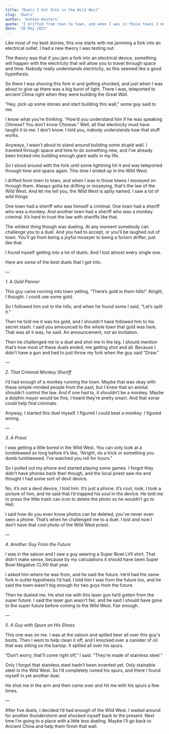 ```yaml
---
title: "Duels I Got Into in the Wild West"
slug: 'duels'
author: 'Ashton Winters'
quote: 'I drifted from town to town, and when I was in those towns I moseyed on through them. Always gotta be drifting or moseying, that’s the law of the Wild West.'
date: '20 May 2023'
---
```


Like most of my best stories, this one starts with me jamming a fork into an electrical outlet. I had a new theory I was testing out.

The theory was that if you jam a fork into an electrical device, something will happen with the electricity that will allow you to travel through space and time. Nobody really understands electricity, so this seemed like a good hypothesis.

So there I was shoving this fork in and getting shocked, and just when I was about to give up there was a big burst of light. There I was, teleported to ancient China right when they were building the Great Wall.

“Hey, pick up some stones and start building this wall,” some guy said to me.

I know what you’re thinking. “How’d you understand him if he was speaking Chinese? You don’t know Chinese.” Well, all that electricity must have taught it to me. I don’t know. I told you, nobody understands how that stuff works.

Anyways, I wasn’t about to stand around building some stupid wall. I traveled through space and time to do something new, and I’ve already been tricked into building enough giant walls in my life.

So I stood around with the fork until some lightning hit it and was teleported through time and space again. This time I ended up in the Wild West.

I drifted from town to town, and when I was in those towns I moseyed on through them. Always gotta be drifting or moseying, that’s the law of the Wild West. And let me tell you, the Wild West is aptly named. I saw a lot of wild things.

One town had a sheriff who was himself a criminal. One town had a sheriff who was a monkey. And another town had a sheriff who was a monkey criminal. It’s hard to trust the law with sheriffs like that.

The wildest thing though was dueling. At any moment somebody can challenge you to a duel. And you had to accept, or you’ll be laughed out of town. You’ll go from being a joyful moseyer to being a forlorn drifter, just like that.

I found myself getting into a lot of duels. And I lost almost every single one.

Here are some of the best duels that I got into.

—

*1. A Gold Panner*

This guy came running into town yelling, “There’s gold in them hills!” Alright, I thought. I could use some gold.

So I followed him out to the hills, and when he found some I said, “Let’s split it.”

Then he told me it was his gold, and I shouldn’t have followed him to his secret stash. I said you announced to the whole town that gold was here. That was all it was, he said. An announcement, not an invitation.

Then he challenged me to a duel and shot me in the leg. I should mention that’s how most of these duels ended, me getting shot and all. Because I didn’t have a gun and had to just throw my fork when the guy said “Draw.”

—

*2. That Criminal Monkey Sheriff*

I’d had enough of a monkey running the town. Maybe that was okay with these simple-minded people from the past, but I knew that an animal shouldn’t control the law. And if one had to, it shouldn’t be a monkey. Maybe a dolphin mayor would be fine, I heard they’re pretty smart. And that sonar could help find criminals.

Anyway, I started this duel myself. I figured I could beat a monkey. I figured wrong.

—

*3. A Priest*

I was getting a little bored in the Wild West. You can only look at a tumbleweed so long before it’s like, “Alright, do a trick or something you dumb tumbleweed. I’ve watched you roll for hours.”

So I pulled out my phone and started playing some games. I forgot they didn’t have phones back then though, and the local priest saw me and thought I had some sort of devil device.

No, it’s not a devil device, I told him. It’s just a phone. It’s cool, look. I took a picture of him, and he said that I’d trapped his soul in the device. He told me to press the little trash can icon to delete the photo so he wouldn’t go to Hell.

I said how do you even know photos can be deleted, you’ve never even seen a phone. That’s when he challenged me to a duel. I lost and now I don’t have that cool photo of the Wild West priest.

—

*4. Another Guy From the Future*

I was in the saloon and I saw a guy wearing a Super Bowl LVII shirt. That didn’t make sense, because by my calculations it should have been Super Bowl Negative CLXIII that year.

I asked him where he was from, and he said the future. He’d had the same fork in outlet hypothesis I’d had. I told him I was from the future too, and he said the town wasn’t big enough for two guys from the future.

Then he dueled me. He shot me with this laser gun he’d gotten from the super future. I said the laser gun wasn’t fair, and he said I should have gone to the super future before coming to the Wild West. Fair enough.

—

*5. A Guy with Spurs on His Shoes*

This one was on me. I was at the saloon and spilled beer all over this guy's boots. Then I went to help clean it off, and I knocked over a canister of oil that was sitting on the bartop. It spilled all over his spurs.

“Don’t worry, that’ll come right off,” I said. “They’re made of stainless steel.”

Only I forgot that stainless steel hadn’t been invented yet. Only stainable steel in the Wild West. So I’d completely ruined his spurs, and there I found myself in yet another duel.

He shot me in the arm and then came over and hit me with his spurs a few times.

—

After five duels, I decided I’d had enough of the Wild West. I waited around for another thunderstorm and shocked myself back to the present. Next time I’m going to a place with a little less dueling. Maybe I’ll go back to Ancient China and help them finish that wall.
